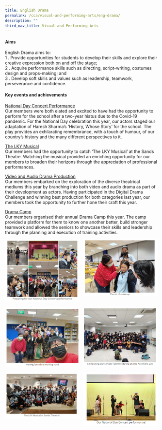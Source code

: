 ```yaml
---
title: English Drama
permalink: /cca/visual-and-performing-arts/eng-drama/
description: ""
third_nav_title: Visual and Performing Arts
---
```

#### Aims

English Drama aims to:  <br>
1 \.  Provide opportunities for students to develop their skills and explore their creative expression both on and off the stage;<br>
2 \.  Acquire performance skills such as directing, script-writing, costumes design and props-making; and<br>
3 \.  Develop soft skills and values such as leadership, teamwork, perseverance and confidence.

#### Key events and achievements

<u>National Day Concert Performance</u><br>
Our members were both elated and excited to have had the opportunity to perform for the school after a two-year hiatus due to the Covid-19 pandemic. For the National Day celebration this year, our actors staged our adaptation of Haresh Sharma’s ‘History, Whose Story’ for the school. The play provides an exhilarating remembrance, with a touch of humour, of our country’s history and the many different perspectives to it.

<u>The LKY Musical</u><br>
Our members had the opportunity to catch ‘The LKY Musical’ at the Sands Theatre. Watching the musical provided an enriching opportunity for our members to broaden their horizons through the appreciation of professional performances.

<u>Video and Audio Drama Production</u><br>
Our members embarked on the exploration of the diverse theatrical mediums this year by branching into both video and audio drama as part of their development as actors. Having participated in the Digital Drama Challenge and winning best production for both categories last year, our members took the opportunity to further hone their craft this year.

<u>Drama Camp</u><br>
Our members organised their annual Drama Camp this year. The camp provided a platform for them to know one another better, build stronger teamwork and allowed the seniors to showcase their skills and leadership through the planning and execution of training activities.

<img src="/images/ed1.jpg" style="width:49%" align=left>
<img src="/images/ed2.jpg" style="width:49%" align=right>
<br clear="left"><br>

<img src="/images/ed3.jpg" style="width:49%" align=left>
<img src="/images/ed4.jpg" style="width:49%" align=right>
<br clear="left"><br>

<img src="/images/ed5.jpg" style="width:49%" align=left>
<img src="/images/ed6.jpg" style="width:49%" align=right>
<br clear="left"><br>